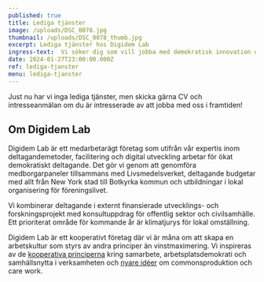 ```yaml
---
published: true
title: Lediga tjänster
image: /uploads/DSC_0078.jpg
thumbnail: /uploads/DSC_0078_thumb.jpg
excerpt: Lediga tjänster hos Digidem Lab
ingress-text:  Vi söker dig som vill jobba med demokratisk innovation och samhällsförändring!
date: 2024-01-27T23:00:00.000Z
ref: lediga-tjanster
menu: lediga-tjanster
---
```


Just nu har vi inga lediga tjänster, men skicka gärna CV och intresseanmälan om du är intresserade av att jobba med oss i framtiden!

## Om Digidem Lab

Digidem Lab är ett medarbetarägt företag som utifrån vår expertis inom deltagandemetoder, facilitering och digital utveckling arbetar för ökat demokratiskt deltagande. Det gör vi genom att genomföra medborgarpaneler tillsammans med Livsmedelsverket, deltagande budgetar med allt från New York stad till Botkyrka kommun och utbildningar i lokal organisering för föreningslivet.

Vi kombinerar deltagande i externt finansierade utvecklings- och forskningsprojekt med konsultuppdrag för offentlig sektor och civilsamhälle. Ett prioriterat område för kommande år är klimatjurys för lokal omställning.

Digidem Lab är ett kooperativt företag där vi är måna om att skapa en arbetskultur som styrs av andra principer än vinstmaximering. Vi inspireras av de [kooperativa principerna](https://svenskkooperation.se/om-kooperation/de-sju-kooperativa-principerna-pa-svenska/) kring samarbete, arbetsplatsdemokrati och samhällsnytta i verksamheten och [nyare idéer](https://elements.disco.coop/) om commonsproduktion och care work.
